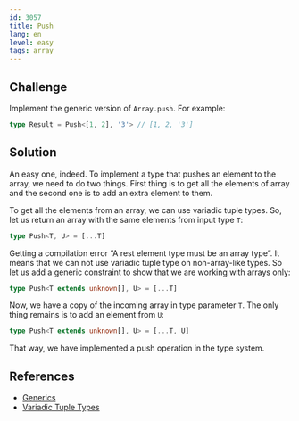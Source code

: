 ```yaml
---
id: 3057
title: Push
lang: en
level: easy
tags: array
---
```


## Challenge

Implement the generic version of `Array.push`.
For example:

```typescript
type Result = Push<[1, 2], '3'> // [1, 2, '3']
```

## Solution

An easy one, indeed.
To implement a type that pushes an element to the array, we need to do two things.
First thing is to get all the elements of array and the second one is to add an extra element to them.

To get all the elements from an array, we can use variadic tuple types.
So, let us return an array with the same elements from input type `T`:

```typescript
type Push<T, U> = [...T]
```

Getting a compilation error “A rest element type must be an array type”.
It means that we can not use variadic tuple type on non-array-like types.
So let us add a generic constraint to show that we are working with arrays only:

```typescript
type Push<T extends unknown[], U> = [...T]
```

Now, we have a copy of the incoming array in type parameter `T`.
The only thing remains is to add an element from `U`:

```typescript
type Push<T extends unknown[], U> = [...T, U]
```

That way, we have implemented a push operation in the type system.

## References

- [Generics](https://www.typescriptlang.org/docs/handbook/2/generics.html)
- [Variadic Tuple Types](https://www.typescriptlang.org/docs/handbook/release-notes/typescript-4-0.html#variadic-tuple-types)
